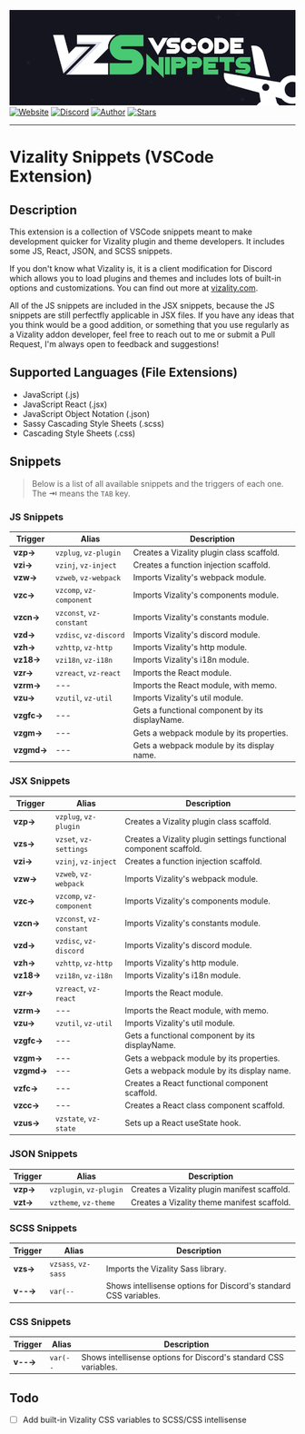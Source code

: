 [![Vizality VSCode Snippets Extension](https://raw.githubusercontent.com/vizality/vs-snippets/master/assets/banner.png)](https://marketplace.visualstudio.com/items?itemName=vizality.vizality-snippets)
[![Website](https://img.shields.io/static/v1?label=Website&message=Vizality&labelColor=14151f&color=49c973&style=for-the-badge&logo=data%3Aimage%2Fpng%3Bbase64%2CiVBORw0KGgoAAAANSUhEUgAAABgAAAAOCAMAAAACJixMAAAAolBMVEUAAAD%2F%2F%2F%2F%2F%2F%2F%2F%2F%2F%2F%2F%2F%2F%2F%2FV1dXV1dXV1dX%2F%2F%2F%2F%2F%2F%2F%2F%2F%2F%2F%2Fc3Nz%2F%2F%2F%2F%2F%2F%2F%2F%2F%2F%2F%2F%2F%2F%2F%2FU1NT%2F%2F%2F%2F%2F%2F%2F%2F%2F%2F%2F%2F%2F%2F%2F%2FV1dXPz8%2F%2F%2F%2F%2F%2F%2F%2F%2FW1tby8vLV1dXU1NTz8%2FPq6urV1dX%2F%2F%2F%2F%2F%2F%2F%2F%2F%2F%2F%2F%2F%2F%2F%2FNzc3%2F%2F%2F%2FT09PT09PV1dX%2F%2F%2F%2F%2F%2F%2F%2F%2F%2F%2F%2Fd3d3%2F%2F%2F%2FR0dH%2F%2F%2F%2F09PTw8PD29vbq6ur39%2Ffr6%2BtFYxpsAAAAL3RSTlMA7fKRCcS5o%2BbIqEI8Armwqpp4UkUp%2FfXZ2NDNwLKwrKGdloZ6aWRPQTQsJR4RDtNzVY8AAACmSURBVBjTTc7XFsIgEEXRm0B608TYe%2B8Eo%2F%2F%2Faw7EJZwHZti8gCgMI1DMsRMlYiHEDUAh7GKgonEAsGzbj5SylcoZwYNmQfOeJMnxtB9K7apICAeo1owtavhv8i10O1r5lY7Ge86U99GV0p675AG8l%2BXgI7oZ3%2BBf%2FvO5cgZTqbwHv9H%2FzzjnGXQX42IcOlQKXeY0K%2BWmAbqmE3jGrYdzHTSuXUr4Bf0aHYAKMJzeAAAAAElFTkSuQmCC)](https://vizality.com)
[![Discord](https://img.shields.io/discord/689933814864150552?label=chat&&labelColor=14151f&color=49c973&style=for-the-badge&logo=discord&logoColor=fff)](https://invite.vizality.com)
[![Author](https://img.shields.io/static/v1?label=author&message=dperolio&labelColor=14151f&color=49c973&style=for-the-badge&logo=data%3Aimage/png%3Bbase64%2CiVBORw0KGgoAAAANSUhEUgAAABQAAAATCAYAAACQjC21AAAACXBIWXMAAAsTAAALEwEAmpwYAAAAIGNIUk0AAHpFAACAgwAA/FcAAIDoAAB5FgAA8QEAADtfAAAcheDStWoAAAD0SURBVHjarJQ9SoNBEEDfp00q8QoxQgoPYG1pkQPYWpgbWAvaWRm7NLlGUEEQFETwD8RCsLCMYK%2BQvDQRJNlvv93EB9vM7jx2Z4ZFJbJ21Qt1oH6ql2o7llO2sayeW86VWssRnlnNdaqwZTo70/lLzNImnb3pQEi4niFcSxEOM4TDFOFzhvBlJhJoymZGU7ZSx%2BY0QdbLmUPUTkTWLcsr1FiN6sA2sAEUwCvQB97KEqqEAKtAYyJ8B76ipwPXbqgH6p36HXjuj3qvHqnNqhoeqyPzOAkJa%2Bqt8/OkrvwV3rg4j7/Cff%2BPw0J9mHwIshgF8DEeAPZgZ0kPPubLAAAAAElFTkSuQmCC)](https://github.com/dperolio)
[![Stars](https://img.shields.io/github/stars/vizality/vs-snippets?color=49c973&labelColor=14151f&style=for-the-badge&logo=data%3Aimage/png%3Bbase64%2CiVBORw0KGgoAAAANSUhEUgAAAB4AAAAdCAYAAAC9pNwMAAAACXBIWXMAAAsTAAALEwEAmpwYAAAAIGNIUk0AAHpFAACAgwAA/FcAAIDoAAB5FgAA8QEAADtfAAAcheDStWoAAAHISURBVHjavJS/a1NRGIafm7RaaGJ1KR0MQUVNBiOhtKLg6GKXItRJVwc3M%2BpW%2Bg/4Fwid3LRLBydBHARBiqSiqcY2UOgipopBQnxdzpXr5dyb5iQnHxw49/z4nvOe7543kIRjPAFywIrL5sARPAF0TT8P/Bw0QcZR7cNIf3VcirNG4ZT5/mOuvONb8YMINMzxyLfiLNAGpmPjPVPrji/F9y3Q8EA1n4oPgNmEuUNgxofitRQowAng8bCKTwFF4CxQBq4BN4%2BY8wXwCvgAfAb2gG828C3gDHDOgIpAIaGWLvELaAG7QBNoAF8DSV8MeJxxkAEWgfoYoU1gPqzxceANcNkztAEsAO3wr/5tBt55hH4C5o0B/fecusBVT/CPpqQ//o1IircJSW81utiWlItzkt5xAGwBl4ZUugNUbB6eZplFU5djjtAeUAXeu3h1CzjtCG4DJ128eq6PN/eLPHDeBVwd4prD3FUXcGkEz%2BiCC/jiCMAlH%2BAN4JmrYpuBhG0/wRCeSqpE1pUkrSes/S5p0pY/CVqwJNmUdD3loFckPbfsKw8CXo5sfC1pKQUYbzckvYzsvzMI%2BJ7x2LsDAOPttqS6pJpt/u8AK65O%2Bt9ReEMAAAAASUVORK5CYII%3D)](https://github.com/vizality/vs-snippets/stargazers)

----

# Vizality Snippets (VSCode Extension)

## Description

This extension is a collection of VSCode snippets meant to make development quicker for Vizality plugin and theme developers. It includes some JS, React, JSON, and SCSS snippets.

If you don't know what Vizality is, it is a client modification for Discord which allows you to load plugins and themes and includes lots of built-in options and customizations. You can find out more at [vizality.com](https://vizality.com).

All of the JS snippets are included in the JSX snippets, because the JS snippets are still perfectfly applicable in JSX files. If you have any ideas that you think would be a good addition, or something that you use regularly as a Vizality addon developer, feel free to reach out to me or submit a Pull Request, I'm always open to feedback and suggestions!

## Supported Languages (File Extensions)

- JavaScript (.js)
- JavaScript React (.jsx)
- JavaScript Object Notation (.json)
- Sassy Cascading Style Sheets (.scss)
- Cascading Style Sheets (.css)

## Snippets

> Below is a list of all available snippets and the triggers of each one.
> The **⇥** means the `TAB` key.

### JS Snippets

| Trigger    | Alias                    | Description                                     |
| ---------- | ------------------------ | ----------------------------------------------- |
| **vzp→**   | `vzplug`, `vz-plugin`    | Creates a Vizality plugin class scaffold.       |
| **vzi→**   | `vzinj`, `vz-inject`     | Creates a function injection scaffold.          |
| **vzw→**   | `vzweb`, `vz-webpack`    | Imports Vizality's webpack module.              |
| **vzc→**   | `vzcomp`, `vz-component` | Imports Vizality's components module.           |
| **vzcn→**  | `vzconst`, `vz-constant` | Imports Vizality's constants module.            |
| **vzd→**   | `vzdisc`, `vz-discord`   | Imports Vizality's discord module.              |
| **vzh→**   | `vzhttp`, `vz-http`      | Imports Vizality's http module.                 |
| **vz18→**  | `vzi18n`, `vz-i18n`      | Imports Vizality's i18n module.                 |
| **vzr→**   | `vzreact`, `vz-react`    | Imports the React module.                       |
| **vzrm→**  | ---                      | Imports the React module, with memo.            |
| **vzu→**   | `vzutil`, `vz-util`      | Imports Vizality's util module.                 |
| **vzgfc→** | ---                      | Gets a functional component by its displayName. |
| **vzgm→**  | ---                      | Gets a webpack module by its properties.        |
| **vzgmd→** | ---                      | Gets a webpack module by its display name.      |

### JSX Snippets

| Trigger    | Alias                    | Description                                                       |
| ---------- | ------------------------ | ----------------------------------------------------------------- |
| **vzp→**   | `vzplug`, `vz-plugin`    | Creates a Vizality plugin class scaffold.                         |
| **vzs→**   | `vzset`, `vz-settings`   | Creates a Vizality plugin settings functional component scaffold. |
| **vzi→**   | `vzinj`, `vz-inject`     | Creates a function injection scaffold.                            |
| **vzw→**   | `vzweb`, `vz-webpack`    | Imports Vizality's webpack module.                                |
| **vzc→**   | `vzcomp`, `vz-component` | Imports Vizality's components module.                             |
| **vzcn→**  | `vzconst`, `vz-constant` | Imports Vizality's constants module.                              |
| **vzd→**   | `vzdisc`, `vz-discord`   | Imports Vizality's discord module.                                |
| **vzh→**   | `vzhttp`, `vz-http`      | Imports Vizality's http module.                                   |
| **vz18→**  | `vzi18n`, `vz-i18n`      | Imports Vizality's i18n module.                                   |
| **vzr→**   | `vzreact`, `vz-react`    | Imports the React module.                                         |
| **vzrm→**  | ---                      | Imports the React module, with memo.                              |
| **vzu→**   | `vzutil`, `vz-util`      | Imports Vizality's util module.                                   |
| **vzgfc→** | ---                      | Gets a functional component by its displayName.                   |
| **vzgm→**  | ---                      | Gets a webpack module by its properties.                          |
| **vzgmd→** | ---                      | Gets a webpack module by its display name.                        |
| **vzfc→**  | ---                      | Creates a React functional component scaffold.                    |
| **vzcc→**  | ---                      | Creates a React class component scaffold.                         |
| **vzus→**  | `vzstate`, `vz-state`    | Sets up a React useState hook.                                    |

### JSON Snippets

| Trigger   | Alias                   | Description                                  |
| --------- | ----------------------- | -------------------------------------------- |
| **vzp→**  | `vzplugin`, `vz-plugin` | Creates a Vizality plugin manifest scaffold. |
| **vzt→**  | `vztheme`, `vz-theme`   | Creates a Vizality theme manifest scaffold.  |

### SCSS Snippets

| Trigger    | Alias               | Description                                                      |
| ---------- | ------------------- | ---------------------------------------------------------------- |
| **vzs→**   | `vzsass`, `vz-sass` | Imports the Vizality Sass library.                               |
| **v--→**   | `var(--`            | Shows intellisense options for Discord's standard CSS variables. |

### CSS Snippets

| Trigger  | Alias     | Description                                                      |
| -------- | --------- | ---------------------------------------------------------------- |
| **v--→** | `var(--`  | Shows intellisense options for Discord's standard CSS variables. |

## Todo

- [ ] Add built-in Vizality CSS variables to SCSS/CSS intellisense

